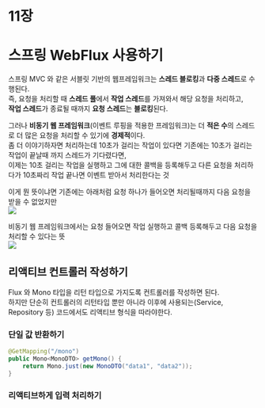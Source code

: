 11장
======

# 스프링 WebFlux 사용하기

스프링 MVC 와 같은 서블릿 기반의 웹프레임워크는 **스레드 블로킹**과 **다중 스레드**로 수행된다.  
즉, 요청을 처리할 때 **스레드 풀**에서 **작업 스레드**를 가져와서 해당 요청을 처리하고,  
**작업 스레드**가 종료될 때까지 **요청 스레드**는 **블로킹**된다.  

그러나 **비동기 웹 프레임워크**(이벤트 루핑을 적용한 프레임워크)는 더 **적은 수**의 스레드로 더 많은 요청을 처리할 수 있기에 **경제적**이다.  
좀 더 이야기하자면 처리하는데 10초가 걸리는 작업이 있다면 기존에는 10초가 걸리는 작업이 끝날때 까지 스레드가 기다렸다면,  
이제는 10초 걸리는 작업을 실행하고 그에 대한 콜백을 등록해두고 다른 요청을 처리하다가 10초짜리 작업 끝나면 이벤트 받아서 처리한다는 것  

이게 뭔 뜻이냐면 기존에는 아래처럼 요청 하나가 들어오면 처리될때까지 다음 요청을 받을 수 없었지만  
<img src="https://user-images.githubusercontent.com/8858991/111618166-62f11180-8827-11eb-8b59-4cae5a47b493.png">

비동기 웹 프레임워크에서는 요청 들어오면 작업 실행하고 콜백 등록해두고 다음 요청을 처리할 수 있다는 뜻  
<img src="https://user-images.githubusercontent.com/8858991/111618193-697f8900-8827-11eb-9c8b-5da5d2357beb.png">

## 리액티브 컨트롤러 작성하기  
Flux 와 Mono 타입을 리턴 타입으로 가지도록 컨트롤러를 작성하면 된다.  
하지만 단순히 컨트롤러의 리턴타입 뿐만 아니라 이후에 사용되는(Service, Repository 등) 코드에서도 리액티브 형식을 따라야한다.  

### 단일 값 반환하기 
```java
@GetMapping("/mono")
public Mono<MonoDTO> getMono() {
    return Mono.just(new MonoDTO("data1", "data2"));
}
```

### 리액티브하게 입력 처리하기




